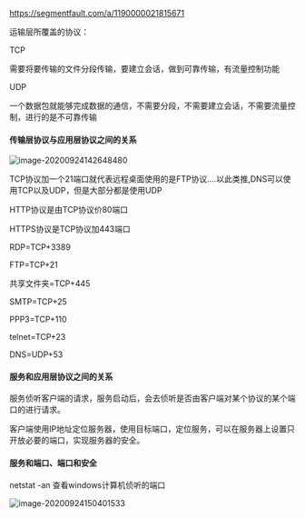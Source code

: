 https://segmentfault.com/a/1190000021815671

运输层所覆盖的协议：

TCP

需要将要传输的文件分段传输，要建立会话，做到可靠传输，有流量控制功能

UDP

一个数据包就能够完成数据的通信，不需要分段，不需要建立会话，不需要流量控制，进行的是不可靠传输

#### 传输层协议与应用层协议之间的关系

![image-20200924142648480](img/image-20200924142648480.png)

TCP协议加一个21端口就代表远程桌面使用的是FTP协议....以此类推,DNS可以使用TCP以及UDP，但是大部分都是使用UDP



HTTP协议是由TCP协议价80端口

HTTPS协议是TCP协议加443端口

RDP=TCP+3389

FTP=TCP+21

共享文件夹=TCP+445

SMTP=TCP+25

PPP3=TCP+110

telnet=TCP+23

DNS=UDP+53

#### 服务和应用层协议之间的关系

服务侦听客户端的请求，服务启动后，会去侦听是否由客户端对某个协议的某个端口的进行请求。

客户端使用IP地址定位服务器，使用目标端口，定位服务，可以在服务器上设置只开放必要的端口，实现服务器的安全。

#### 服务和端口、端口和安全

netstat -an 查看windows计算机侦听的端口

![image-20200924150401533](img/image-20200924150401533.png)